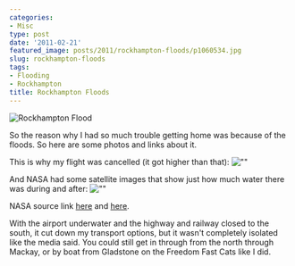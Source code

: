 ```yaml
---
categories:
- Misc
type: post
date: '2011-02-21'
featured_image: posts/2011/rockhampton-floods/p1060534.jpg
slug: rockhampton-floods
tags:
- Flooding
- Rockhampton
title: Rockhampton Floods
---
```


![Rockhampton Flood](p1060534.jpg)

So the reason why I had so much trouble getting home was because of the floods. So here are some photos and links about it.

This is why my flight was cancelled (it got higher than that):
![""](r696732_5300334.jpg)

And NASA had some satellite images that show just how much water there was during and after:
![""](flooods.jpg)

NASA source link [here](http://earthobservatory.nasa.gov/NaturalHazards/view.php?id=48916) and [here](http://earthobservatory.nasa.gov/IOTD/view.php?id=48456&src=iotdrss).

With the airport underwater and the highway and railway closed to the south, it cut down my transport options, but it wasn't completely isolated like the media said. You could still get in through from the north through Mackay, or by boat from Gladstone on the Freedom Fast Cats like I did.